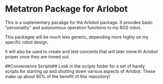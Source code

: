 Metatron Package for Arlobot
===========================

This is a suplementary pacakge for the Arlobot package.
It provides basic "personality" and autonomous operation functions
to my ROS robot.

This packagee will be much less generic, depending more highly
on my specific robot design.

It will also be used to create and test concents that will
later move th Arlobot proper once they are ironed out.

##Convenience Scripts##
Look in the scripts folder for a set of handy scripts for starting up and shutting down various aspects of Arlobot. These make up about 90% of the benefit of this repository!
